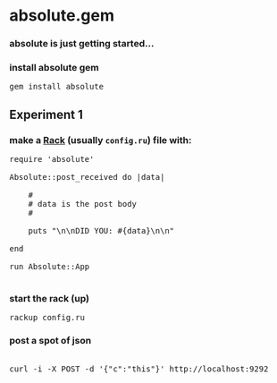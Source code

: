 absolute.gem
============

### absolute is just getting started...


### install absolute gem

<pre>gem install absolute</pre>

Experiment 1
------------

### make a [Rack](http://rack.github.com/) (usually `config.ru`) file with:

<pre>
require 'absolute'

Absolute::post_received do |data|

    #
    # data is the post body
    #

    puts "\n\nDID YOU: #{data}\n\n" 

end

run Absolute::App

</pre>

### start the rack (up)

<pre>rackup config.ru</pre>

### post a spot of json 

<pre>

curl -i -X POST -d '{"c":"this"}' http://localhost:9292

</pre>

